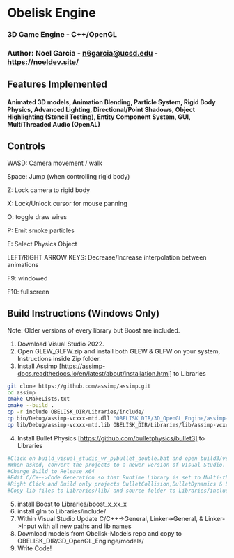 # Obelisk Engine

### 3D Game Engine - C++/OpenGL

### Author: Noel Garcia - n6garcia@ucsd.edu - https://noeldev.site/

## Features Implemented 
#### Animated 3D models, Animation Blending, Particle System, Rigid Body Physics, Advanced Lighting, Directional/Point Shadows, Object Highlighting (Stencil Testing), Entity Component System, GUI, MultiThreaded Audio (OpenAL)

## Controls
WASD: Camera movement / walk

Space: Jump (when controlling rigid body)

Z: Lock camera to rigid body

X: Lock/Unlock cursor for mouse panning

O: toggle draw wires

P: Emit smoke particles

E: Select Physics Object

LEFT/RIGHT ARROW KEYS: Decrease/Increase interpolation between animations

F9: windowed

F10: fullscreen

## Build Instructions (Windows Only)
Note: Older versions of every library but Boost are included.
1. Download Visual Studio 2022.
2. Open GLEW_GLFW.zip and install both GLEW & GLFW on your system, Instructions inside Zip folder.
3. Install Assimp [https://assimp-docs.readthedocs.io/en/latest/about/installation.html] to Libraries
```bash
git clone https://github.com/assimp/assimp.git
cd assimp
cmake CMakeLists.txt 
cmake --build .
cp -r include OBELISK_DIR/Libraries/include/
cp bin/Debug/assimp-vcxxx-mtd.dll "OBELISK_DIR/3D_OpenGL_Engine/assimp-vcxxx-mtd.dll"
cp lib/Debug/assimp-vcxxx-mtd.lib OBELISK_DIR/Libraries/lib/assimp-vcxxx-mtd.lib
```
4. Install Bullet Physics [https://github.com/bulletphysics/bullet3] to Libraries
```bash
#Click on build_visual_studio_vr_pybullet_double.bat and open build3/vs2010/0_Bullet3Solution.sln
#When asked, convert the projects to a newer version of Visual Studio.
#Change Build to Release x64
#Edit C/C++->Code Generation so that Runtime Library is set to Multi-threaded/MT
#Right Click and Build only projects BulletCollision,BulletDynamics & LinearMath
#Copy lib files to Libraries/lib/ and source folder to Libraries/include/ (files within lib/ and src/ folders)
```
5. install Boost to Libraries/boost_x_xx_x
6. install glm to Libraries/include/
7. Within Visual Studio Update C/C++->General, Linker->General, & Linker->Input with all new paths and lib names
8. Download models from Obelisk-Models repo and copy to OBELISK_DIR/3D_OpenGL_Enginge/models/
9. Write Code!
